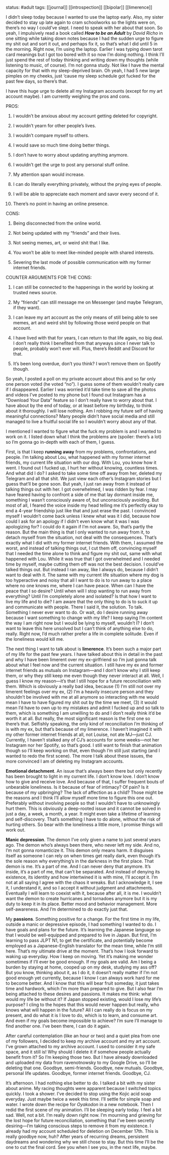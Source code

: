 status: #adult 
tags: [[journal]] [[introspection]] [[bipolar]] [[limerence]] 

I didn’t sleep today because I wanted to use the laptop early. Also, my sister decided to stay up late again to cram schoolworks so the lights were on, there’s no way I could’ve slept. I need to speak with her about that soon. So yeah, I impulsively read a book called ***How to be an Adult*** by *David Richo* in one sitting while taking down notes because I had the sudden urge to figure my shit out and sort it out, and perhaps fix it, so that’s what I did until 5 in the morning. Right now, I’m using the laptop. Earlier I was typing down tarot card meanings but I got too bored with it so now I’m doing nothing. I think I’ll just spend the rest of today thinking and writing down my thoughts (while listening to music, of course). I’m not gonna study. Not like I have the mental capacity for that with my sleep-deprived brain. Oh yeah, I had 5 new large pimples on my cheeks, just ‘cause my sleep schedule got fucked for the past few days, so there’s that.

I have this huge urge to delete all my Instagram accounts (except for my art account maybe). I am currently weighing the pros and cons. 

PROS:

1. I wouldn’t be anxious about my account getting deleted for copyright.
    
2. I wouldn’t yearn for other people’s lives.
    
3. I wouldn’t compare myself to others.
    
4. I would save so much time doing better things.
    
5. I don’t have to worry about updating anything anymore.
    
6. I wouldn’t get the urge to post any personal stuff online.
    
7. My attention span would increase.
    
8. I can do literally everything privately, without the prying eyes of people.
    
9. I will be able to appreciate each moment and savor every second of it.
    
10. There’s no point in having an online presence.
    


CONS:

1. Being disconnected from the online world.
    
2. Not being updated with my “friends” and their lives.
    
3. Not seeing memes, art, or weird shit that I like.
    
4. You won’t be able to meet like-minded people with shared interests.
    
5. Severing the last mode of possible communication with my former internet friends.
    

  

COUNTER ARGUMENTS FOR THE CONS:

1. I can still be connected to the happenings in the world by looking at trusted news source.
    
2. My “friends” can still message me on Messenger (and maybe Telegram, if they want).
    
3. I can leave my art account as the only means of still being able to see memes, art and weird shit by following those weird people on that account.
    
4. I have lived with that for years, I can return to that life again, no big deal. I don’t really think I benefited from that anyways since I never talk to people, probably won’t ever will. Plus, there’s Reddit and Discord for that.
    
5. It’s been long overdue, don’t you think? I won’t remove them on Spotify though.
    

  

So yeah, I posted a poll on my private account about this and so far only one person voted (he voted “no”). I guess some of them wouldn’t really care if I disappeared. Earlier I was worried it’d take time to save all the photos and videos I’ve posted to my phone but I found out Instagram has a “Download Your Data” feature so I don’t really have to worry about that. I have about by the end of today, or at least before my birthday, to think about it thoroughly. I will lose nothing. Am I robbing my future self of having meaningful connections? Many people didn’t have social media and still managed to live a fruitful social life so I wouldn’t worry about any of that.

I mentioned I wanted to figure what the fuck my problem is and I wanted to work on it. I listed down what I think the problems are (spoiler: there’s a lot) so I’m gonna go in-depth with each of them, I guess. 

First, is that I keep **running away** from my problems, confrontations, and people. I’m talking about Lou, what happened with my former internet friends, my current life situation with our dog. With Lou, you know how it went. I found out I fucked up, I hurt her without knowing, countless times. And what did I do? I asked to take some time off away from her, deleted my Telegram and all that shit. We just view each other’s Instagram stories but I guess that’ll be gone soon. But yeah, I just ran away from it instead of talking things out with her. I got overwhelmed, I was ridden by fear. I may have feared having to confront a side of me that lay dormant inside me, something I wasn’t consciously aware of, but unconsciously avoiding. But most of all, I feared the voice inside my head telling me it’s perfectly okay to end a 4-year friendship just like that and just erase the past. I convinced myself I wouldn’t come back unless I knew what was it I did, because how could I ask for an apology if I didn’t even know what it was I was apologizing for? I could do it again if I’m not aware. So, that’s partly the reason. But the main thing is that I only wanted to run away from it, to detach myself from the situation, not deal with the consequences. That’s exactly what I did with my former internet friends. With them, I assumed the worst, and instead of talking things out, I cut them off, convincing myself that I needed the time alone to think and figure my shit out, same with what happened with Lou. While it was true that I got overwhelmed and I needed time by myself, maybe cutting them off was not the best decision. I could’ve talked things out. But instead I ran away, like I always do, because I didn’t want to deal with it. The same with my current life situation where my dog is too hyperactive and noisy that all I want to do is to run away to a place where no one knows me, where I can have peace. When can I have the peace that I so desire? Until when will I stop wanting to run away from everything? Until I’m completely alone and isolated? Is that how I want to live my life and to die? I am aware that the only thing to do is to suck it up and communicate with people. There I said it, the solution. To talk. Something I never ever want to do. Or wait, do I desire running away because I want something to change with my life? I keep saying I’m content the way I am right now but I would be lying to myself, wouldn’t I? I don’t want to leave this here unsolved but I can’t think of anything else to do, really. Right now, I’d much rather prefer a life in complete solitude. Even if the loneliness would kill me.

The next thing I want to talk about is **limerence**. It’s been such a major part of my life for the past few years. I have talked about this in detail in the past and why I have been limerent over my ex-girlfriend so I’m just gonna talk about what I feel now and the current situation. I still have my ex and former internet friends as mutuals on Instagram—and I don’t know why I still keep them, or why they still keep me even though they never interact at all. Well, I guess I know my reason—it’s that I still hope for a future reconciliation with them. Which is obviously a really bad idea, because (1) I’m still not over my limerent feelings over my ex, (2) I’m a heavily insecure person and they shouldn’t be involved with me at all anymore so interacting with me would mean I have to have figured my shit out by the time we meet, (3) it would mean I’d have to own up to my mistakes and admit I fucked up and so talk to them, which is something I am unwilling to do and I don’t really think it’d be worth it at all. But really, the most significant reason is the first one so there’s that. Selfishly speaking, the only kind of reconciliation I’m thinking of is with my ex, but that’s because of my limerence. I haven’t imagined it with my other former internet friends at all, not Louise, not ate MJ—just CJ. Currently, I haven’t stalked any of CJ’s accounts for some weeks—not her Instagram nor her Spotify, so that’s good. I still want to finish that animation though so I’ll keep working on that, even though I’m still just starting (and I wanted to redo the first scene). The more I talk about these issues, the more convinced I am of deleting my Instagram accounts. 

**Emotional detachment**. An issue that’s always been there but only recently has been brought to light in my current life. I don’t know love. I don’t know how to give and receive love. And because of that, I suffer frequent bouts of unbearable loneliness. Is it because of fear of intimacy? Of pain? Is it because of my upbringing? The lack of affection as a child? Those might be the reasons and I think I’ll allow myself more time to figure this one out. Preferably without involving people so that I wouldn’t have to unknowingly hurt them. This is obviously a deep-rooted issue and it cannot be solved in just a day, a week, a month, a year. It might even take a lifetime of learning and self-discovery. That’s something I have to do alone, without the risk of hurting others. So bear with the loneliness a little more, I promise things will work out.


**Manic depression**. The demon I’ve only given a name to just several years ago. The demon who’s always been there, who never left my side. And no, I’m not gonna romanticize it. This demon only means harm. It disguises itself as someone I can rely on when times get really dark, even though it’s the sole reason why everything’s in the darkness in the first place. That demon is me. It’s a part of me. And I can never deny that anymore. It’s inside, it’s a part of me, that can’t be separated. And instead of denying its existence, its identity and how intertwined it is with mine, I’ll accept it. I’m not at all saying I agree with the chaos it wreaks. But I acknowledge it, I see it, I understand it, and so I accept it without judgment and attachments. Eventually I will learn to coexist with it, because after all, it is me. I wouldn’t want the demon to create hurricanes and tornadoes anymore but it is my duty to keep it in its place. Better mood and behavior management. More self-awareness. And I’m determined to do exactly just that.


My **passions**. Something positive for a change. For the first time in my life, outside a manic or depressive episode, I had something I wanted to do. I have goals and plans for the future. It’s learning the Japanese language so that I would be well-equipped and prepared to live in Japan. But first, I’m learning to pass JLPT N1, to get the certificate, and potentially become employed as a Japanese-English translator for the mean time, while I’m still here. That’s my ultimate drive at the moment. That’s how I look forward to waking up everyday. How I keep on moving. Yet it’s making me wonder sometimes if I’ll ever be good enough. If my goals are valid. Am I being a burden by staying at home, cooped up on my desk, studying my ass off? But you know, thinking about it, as I do it, it doesn’t really matter if I’m not good enough yet currently, because I know I can always work hard for me to become better. And I know that this will bear fruit someday, it just takes time and hardwork, which I’m more than prepared to give. But I also fear I’m being attached to these desires and passions. It makes me think: what would my life be without it? If Japan stopped existing, would I lose my life’s purpose? I cling to the hopes that this would never happen but really, who knows what will happen in the future? All I can really do is focus on my present, and do what it is I love to do, which is to learn, and consume art. And even if my goals become impossible to achieve? I’m sure I’ll manage to find another one. I’ve been there, I can do it again.


After careful contemplation (like an hour or two) and a quiet plea from one of my followers, I decided to keep my archive account and my art account. I’ve grown attached to my archive account. I used to consider it my safe space, and it still is! Why should I delete it if somehow people actually benefit from it? So I’m keeping those two. But I have already downloaded and uploaded my data from ravenotnowsky to my Google Drive, so I’ll be deleting that one. Goodbye, semi-friends. Goodbye, new mutuals. Goodbye, personal life updates. Goodbye, former internet friends. Goodbye, CJ.

It’s afternoon. I had nothing else better to do. I talked a bit with my sister about anime. My racing thoughts were apparent because I switched topics quickly. I took a shower. I’ve decided to stop using the Kojic acid soap everyday. Just maybe twice a week this time. I’ll settle for simple soap and water. I wrote down the recipe for *Oyakodon* in a new notebook. Then I redid the first scene of my animation. I’ll be sleeping early today. I feel a bit sad. Well, not a bit. I’m really down right now. I’m mourning and grieving for the lost hope for future reconciliation, something that I’ve been secretly desiring—I’m taking conscious steps to remove it from my existence. I already had my account scheduled for deletion on December 17th. This is really goodbye now, huh? After years of recurring dreams, persistent daydreams and wondering why we still chose to stay. But this time I’ll be the one to cut the final cord. See you when I see you, in the next life, maybe.